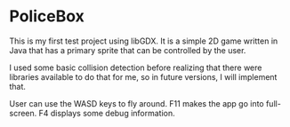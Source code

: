 # PoliceBox

This is my first test project using libGDX.  It is a simple 2D game written in Java that has a primary sprite that can be controlled by the user.

I used some basic collision detection before realizing that there were libraries available to do that for me, so in future versions, I will implement that.

User can use the WASD keys to fly around.  F11 makes the app go into full-screen.  F4 displays some debug information.
